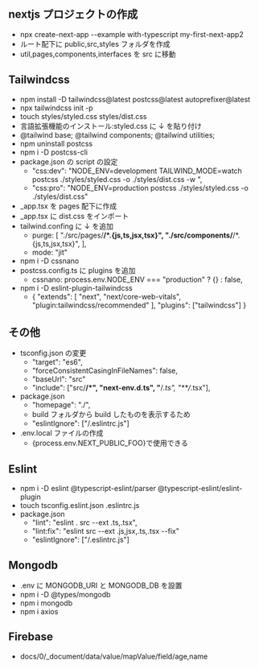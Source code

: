 ## nextjs プロジェクトの作成

- npx create-next-app --example with-typescript my-first-next-app2
- ルート配下に public,src,styles フォルダを作成
- util,pages,components,interfaces を src に移動

## Tailwindcss

- npm install -D tailwindcss@latest postcss@latest autoprefixer@latest
- npx tailwindcss init -p
- touch styles/styled.css styles/dist.css
- 言語拡張機能のインストール:styled.css に ↓ を貼り付け
- @tailwind base;
  @tailwind components;
  @tailwind utilities;
- npm uninstall postcss
- npm i -D postcss-cli
- package.json の script の設定
  - "css:dev": "NODE_ENV=development TAILWIND_MODE=watch postcss ./styles/styled.css -o ./styles/dist.css -w ",
  - "css:pro": "NODE_ENV=production postcss ./styles/styled.css -o ./styles/dist.css"
- \_app.tsx を pages 配下に作成
- \_app.tsx に dist.css をインポート
- tailwind.confing に ↓ を追加
  - purge: [
    "./src/pages/**/*.{js,ts,jsx,tsx}",
    "./src/components/**/*.{js,ts,jsx,tsx}",
    ],
  - mode: "jit"
- npm i -D cssnano
- postcss.config.ts に plugins を追加
  - cssnano: process.env.NODE_ENV === "production" ? {} : false,
- npm i -D eslint-plugin-tailwindcss
  - {
    "extends": [
    "next",
    "next/core-web-vitals",
    "plugin:tailwindcss/recommended"
    ],
    "plugins": ["tailwindcss"]
    }

## その他

- tsconfig.json の変更
  - "target": "es6",
  - "forceConsistentCasingInFileNames": false,
  - "baseUrl": "src"
  - "include": ["src/**/*", "next-env.d.ts", "**/*.ts", "**/*.tsx"],
- package.json
  - "homepage": "./",
  - build フォルダから build したものを表示するため
  - "eslintIgnore": ["/.eslintrc.js"]
- .env.local ファイルの作成
  - {process.env.NEXT_PUBLIC_FOO}で使用できる

## Eslint

- npm i -D eslint @typescript-eslint/parser @typescript-eslint/eslint-plugin
- touch tsconfig.eslint.json .eslintrc.js
- package.json
  - "lint": "eslint . src --ext .ts,.tsx",
  - "lint:fix": "eslint src --ext .js,jsx,.ts,.tsx --fix"
  - "eslintIgnore": ["/.eslintrc.js"]

## Mongodb

- .env に MONGODB_URI と MONGODB_DB を設置
- npm i -D @types/mongodb
- npm i mongodb
- npm i axios

## Firebase

- docs/0/\_document/data/value/mapValue/field/age,name
